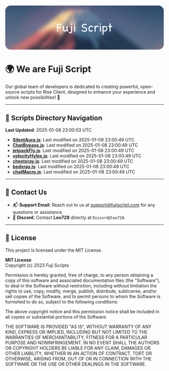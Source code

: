 ![Banner](.github/b.webp)

# 🌍 **We are Fuji Script**

Our global team of developers is dedicated to creating powerful, open-source scripts for Rise Client, designed to enhance your experience and unlock new possibilities! 🌟

---
<!-- SCRIPTS_NAVIGATION_START -->
## 📂 **Scripts Directory Navigation**

**Last Updated**: 2025-01-08 23:00:53 UTC

- **[SilentAura.js](scripts/SilentAura.js)**: Last modified on 2025-01-08 23:00:49 UTC
- **[ChatBypass.js](scripts/ChatBypass.js)**: Last modified on 2025-01-08 23:00:49 UTC
- **[jetpackFly.js](scripts/jetpackFly.js)**: Last modified on 2025-01-08 23:00:49 UTC
- **[velocityHylex.js](scripts/velocityHylex.js)**: Last modified on 2025-01-08 23:00:49 UTC
- **[chestxray.js](scripts/chestxray.js)**: Last modified on 2025-01-08 23:00:49 UTC
- **[bedxray.js](scripts/bedxray.js)**: Last modified on 2025-01-08 23:00:49 UTC
- **[chatMacro.js](scripts/chatMacro.js)**: Last modified on 2025-01-08 23:00:49 UTC

<!-- SCRIPTS_NAVIGATION_END -->

---

## 💬 **Contact Us**  
- 📬 **Support Email**: Reach out to us at [support@fujiscript.com](mailto:support@fujiscript.com) for any questions or assistance.  
- 💬 **Discord**: Contact **Leo728** directly at `Discord@leo728`.

---

## 📜 **License**

This project is licensed under the MIT License.  

**MIT License**  
Copyright (c) 2023 Fuji Scripts  

Permission is hereby granted, free of charge, to any person obtaining a copy of this software and associated documentation files (the "Software"), to deal in the Software without restriction, including without limitation the rights to use, copy, modify, merge, publish, distribute, sublicense, and/or sell copies of the Software, and to permit persons to whom the Software is furnished to do so, subject to the following conditions:  

The above copyright notice and this permission notice shall be included in all copies or substantial portions of the Software.  

THE SOFTWARE IS PROVIDED "AS IS", WITHOUT WARRANTY OF ANY KIND, EXPRESS OR IMPLIED, INCLUDING BUT NOT LIMITED TO THE WARRANTIES OF MERCHANTABILITY, FITNESS FOR A PARTICULAR PURPOSE AND NONINFRINGEMENT. IN NO EVENT SHALL THE AUTHORS OR COPYRIGHT HOLDERS BE LIABLE FOR ANY CLAIM, DAMAGES OR OTHER LIABILITY, WHETHER IN AN ACTION OF CONTRACT, TORT OR OTHERWISE, ARISING FROM, OUT OF OR IN CONNECTION WITH THE SOFTWARE OR THE USE OR OTHER DEALINGS IN THE SOFTWARE.  

